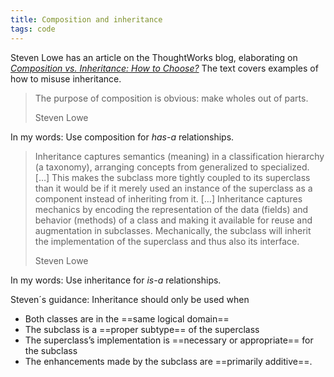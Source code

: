 ```yaml
---
title: Composition and inheritance
tags: code
---
```

Steven Lowe has an article on the ThoughtWorks blog, elaborating on 	[<cite>Composition vs. Inheritance: How to Choose?</cite>](https://www.thoughtworks.com/insights/blog/composition-vs-inheritance-how-choose) The text covers examples of how to misuse inheritance.

> The purpose of composition is obvious: make wholes out of parts. 
> <footer>Steven Lowe</footer>

In my words: Use composition for *has-a* relationships.

> Inheritance captures semantics (meaning) in a classification hierarchy (a taxonomy), arranging concepts from generalized to specialized. […] This makes the subclass more tightly coupled to its superclass than it would be if it merely used an instance of the superclass as a component instead of inheriting from it. […] Inheritance captures mechanics by encoding the representation of the data (fields) and behavior (methods) of a class and making it available for reuse and augmentation in subclasses. Mechanically, the subclass will inherit the implementation of the superclass and thus also its interface.
> <footer>Steven Lowe</footer>

In my words: Use inheritance for *is-a* relationships.

Steven´s guidance: Inheritance should only be used when
- Both classes are in the ==same logical domain==
- The subclass is a ==proper subtype== of the superclass
- The superclass’s implementation is ==necessary or appropriate== for the subclass
- The enhancements made by the subclass are ==primarily additive==.

